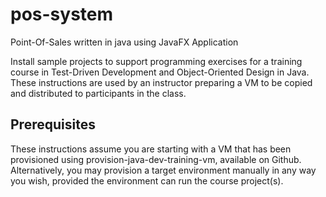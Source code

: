 # pos-system
Point-Of-Sales written in java using JavaFX Application

Install sample projects to support programming exercises for a training course in Test-Driven Development and Object-Oriented Design in Java. These instructions are used by an instructor preparing a VM to be copied and distributed to participants in the class.

## Prerequisites

These instructions assume you are starting with a VM that has been provisioned using provision-java-dev-training-vm, available on Github. Alternatively, you may provision a target environment manually in any way you wish, provided the environment can run the course project(s).
